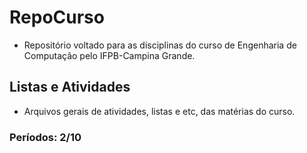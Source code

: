 
# RepoCurso
- Repositório voltado para as disciplinas do curso de Engenharia de Computação pelo IFPB-Campina Grande.

## Listas e Atividades
* Arquivos gerais de atividades, listas e etc, das matérias do curso. 

### Períodos: 2/10
